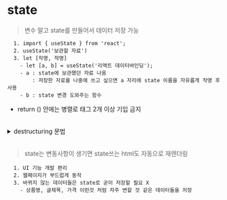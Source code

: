 # state
> 변수 말고 state를 만들어서 데이터 저장 가능
```
  1. import { useState } from 'react';
  2. useState('보관할 자료')
  3. let [작명, 작명]
    - let [a, b] = useState('리액트 데이터바인딩');
    - a : state에 보관했던 자료 나옴
        : 저장한 자료를 나중에 쓰고 싶으면 a 자리에 state 이름을 자유롭게 작명 후 사용
    - b : state 변경 도와주는 함수
```
- return () 안에는 병렬로 태그 2개 이상 기입 금지

<br>

<details>
  <summary>destructuring 문법</summary>

ex. array 자료를 각각 변수에 저장하려면
---
```
  let array = ['kim', 20];
```

> 방법1
```
  let name = array[0];  // 'kim'
  let age = array[1];   // 20
```

<br>

> 방법2
```
  let [name, age] = ['Kim', 20]  // name = 'Kim',  age = 20
```
- 왼쪽 오른쪽 형식을 똑같이 맞춰주면 자동으로 알아서 변수가 생성
- 즉, array 안에 있는 데이터들을 변수로 쉽게 저장하고 싶으면 쓰는 문법

</details>

<br>

> state는 변동사항이 생기면 state쓰는 html도 자동으로 재렌더링
```
  1. UI 기능 개발 편리
  2. 웹페이지가 부드럽게 동작
  3. 바뀌지 않는 데이터들은 state로 굳이 저장할 필요 X
    - 상품명, 글제목, 가격 이런것 처럼 자주 변할 것 같은 데이터들을 저장
```

<br>
